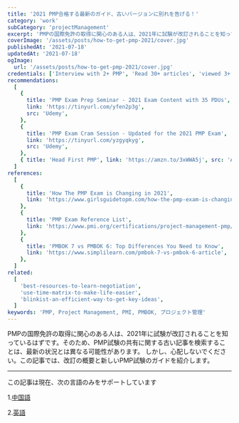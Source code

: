 ```yaml
---
title: '2021 PMP合格する最新のガイド、古いバージョンに別れを告げる！'
category: 'work'
subCategory: 'projectManagement'
excerpt: 'PMPの国際免許の取得に関心のある人は、2021年に試験が改訂されることを知っているはずです。そのため、PMP試験の共有に関する古い記事を検索することは、最新の状況とは異なる可能性があります。 しかし、心配しないでください。この記事では、改訂の概要と新しいPMP試験のガイドを紹介します。'
coverImage: '/assets/posts/how-to-get-pmp-2021/cover.jpg'
publishedAt: '2021-07-18'
updatedAt: '2021-07-18'
ogImage:
  url: '/assets/posts/how-to-get-pmp-2021/cover.jpg'
credentials: ['Interview with 2+ PMP', 'Read 30+ articles', 'viewed 3+ online courses']
recommendations:
  [
    {
      title: 'PMP Exam Prep Seminar - 2021 Exam Content with 35 PDUs',
      link: 'https://tinyurl.com/yfen2p3g',
      src: 'Udemy',
    },
    {
      title: 'PMP Exam Cram Session - Updated for the 2021 PMP Exam',
      link: 'https://tinyurl.com/yzgyqkyg',
      src: 'Udemy',
    },
    { title: 'Head First PMP', link: 'https://amzn.to/3xWWA5j', src: 'Amazon' },
  ]
references:
  [
    {
      title: 'How The PMP Exam is Changing in 2021',
      link: 'https://www.girlsguidetopm.com/how-the-pmp-exam-is-changing-next-year/',
    },
    {
      title: 'PMP Exam Reference List',
      link: 'https://www.pmi.org/certifications/project-management-pmp/earn-the-pmp/pmp-exam-preparation/pmp-reference-list?utm_campaign=2021-07-19&utm_term=8912846&utm_content=educational&utm_source=email-sendgrid&utm_medium=979552',
    },
    {
      title: 'PMBOK 7 vs PMBOK 6: Top Differences You Need to Know',
      link: 'https://www.simplilearn.com/pmbok-7-vs-pmbok-6-article',
    },
  ]
related:
  [
    'best-resources-to-learn-negotiation',
    'use-time-matrix-to-make-life-easier',
    'blinkist-an-efficient-way-to-get-key-ideas',
  ]
keywords: 'PMP, Project Management, PMI, PMBOK, プロジェクト管理'
---
```


 <!-- ja-JP -->

PMPの国際免許の取得に関心のある人は、2021年に試験が改訂されることを知っているはずです。そのため、PMP試験の共有に関する古い記事を検索することは、最新の状況とは異なる可能性があります。 しかし、心配しないでください。この記事では、改訂の概要と新しいPMP試験のガイドを紹介します。

---

この記事は現在、次の言語のみをサポートしています

1.[中国語](/posts/how-to-get-pmp-2021)

2.[英語](/posts/how-to-get-pmp-2021/en-US)

